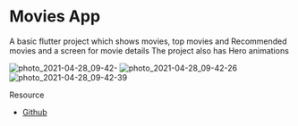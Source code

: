 # Movies App

A basic flutter project which shows movies, top movies and Recommended movies and a screen for movie details
The project also has Hero animations

![photo_2021-04-28_09-42-](https://user-images.githubusercontent.com/73338689/116345654-2ccf8600-a806-11eb-83a8-3bd29ef3b7d2.jpg)
![photo_2021-04-28_09-42-26](https://user-images.githubusercontent.com/73338689/116345657-2e994980-a806-11eb-89b9-d22bb1208d81.jpg)
![photo_2021-04-28_09-42-39](https://user-images.githubusercontent.com/73338689/116345658-2f31e000-a806-11eb-8bdb-12fdd2e61ad5.jpg)

Resource
- [Github](https://github.com/itzpradip/flutter-movie-app)
